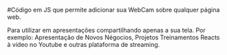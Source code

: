 #Código em JS que permite adicionar sua WebCam sobre qualquer página web.

Para utilizar em apresentações compartilhando apenas a sua tela.
Por exemplo: 
Apresentação de Novos Négocios, Projetos
Treinamentos
Reacts à vídeo no Youtube e outras plataforma de streaming.
